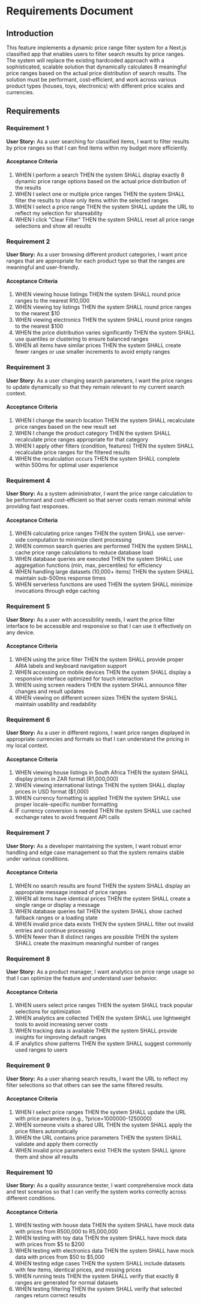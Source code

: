 # Requirements Document

## Introduction

This feature implements a dynamic price range filter system for a Next.js classified app that enables users to filter search results by price ranges. The system will replace the existing hardcoded approach with a sophisticated, scalable solution that dynamically calculates 8 meaningful price ranges based on the actual price distribution of search results. The solution must be performant, cost-efficient, and work across various product types (houses, toys, electronics) with different price scales and currencies.

## Requirements

### Requirement 1

**User Story:** As a user searching for classified items, I want to filter results by price ranges so that I can find items within my budget more efficiently.

#### Acceptance Criteria

1. WHEN I perform a search THEN the system SHALL display exactly 8 dynamic price range options based on the actual price distribution of the results
2. WHEN I select one or multiple price ranges THEN the system SHALL filter the results to show only items within the selected ranges
3. WHEN I select a price range THEN the system SHALL update the URL to reflect my selection for shareability
4. WHEN I click "Clear Filter" THEN the system SHALL reset all price range selections and show all results

### Requirement 2

**User Story:** As a user browsing different product categories, I want price ranges that are appropriate for each product type so that the ranges are meaningful and user-friendly.

#### Acceptance Criteria

1. WHEN viewing house listings THEN the system SHALL round price ranges to the nearest R10,000
2. WHEN viewing toy listings THEN the system SHALL round price ranges to the nearest $10
3. WHEN viewing electronics THEN the system SHALL round price ranges to the nearest $100
4. WHEN the price distribution varies significantly THEN the system SHALL use quantiles or clustering to ensure balanced ranges
5. WHEN all items have similar prices THEN the system SHALL create fewer ranges or use smaller increments to avoid empty ranges

### Requirement 3

**User Story:** As a user changing search parameters, I want the price ranges to update dynamically so that they remain relevant to my current search context.

#### Acceptance Criteria

1. WHEN I change the search location THEN the system SHALL recalculate price ranges based on the new result set
2. WHEN I change the product category THEN the system SHALL recalculate price ranges appropriate for that category
3. WHEN I apply other filters (condition, features) THEN the system SHALL recalculate price ranges for the filtered results
4. WHEN the recalculation occurs THEN the system SHALL complete within 500ms for optimal user experience

### Requirement 4

**User Story:** As a system administrator, I want the price range calculation to be performant and cost-efficient so that server costs remain minimal while providing fast responses.

#### Acceptance Criteria

1. WHEN calculating price ranges THEN the system SHALL use server-side computation to minimize client processing
2. WHEN common search queries are performed THEN the system SHALL cache price range calculations to reduce database load
3. WHEN database queries are executed THEN the system SHALL use aggregation functions (min, max, percentiles) for efficiency
4. WHEN handling large datasets (10,000+ items) THEN the system SHALL maintain sub-500ms response times
5. WHEN serverless functions are used THEN the system SHALL minimize invocations through edge caching

### Requirement 5

**User Story:** As a user with accessibility needs, I want the price filter interface to be accessible and responsive so that I can use it effectively on any device.

#### Acceptance Criteria

1. WHEN using the price filter THEN the system SHALL provide proper ARIA labels and keyboard navigation support
2. WHEN accessing on mobile devices THEN the system SHALL display a responsive interface optimized for touch interaction
3. WHEN using screen readers THEN the system SHALL announce filter changes and result updates
4. WHEN viewing on different screen sizes THEN the system SHALL maintain usability and readability

### Requirement 6

**User Story:** As a user in different regions, I want price ranges displayed in appropriate currencies and formats so that I can understand the pricing in my local context.

#### Acceptance Criteria

1. WHEN viewing house listings in South Africa THEN the system SHALL display prices in ZAR format (R1,000,000)
2. WHEN viewing international listings THEN the system SHALL display prices in USD format ($1,000)
3. WHEN currency formatting is applied THEN the system SHALL use proper locale-specific number formatting
4. IF currency conversion is needed THEN the system SHALL use cached exchange rates to avoid frequent API calls

### Requirement 7

**User Story:** As a developer maintaining the system, I want robust error handling and edge case management so that the system remains stable under various conditions.

#### Acceptance Criteria

1. WHEN no search results are found THEN the system SHALL display an appropriate message instead of price ranges
2. WHEN all items have identical prices THEN the system SHALL create a single range or display a message
3. WHEN database queries fail THEN the system SHALL show cached fallback ranges or a loading state
4. WHEN invalid price data exists THEN the system SHALL filter out invalid entries and continue processing
5. WHEN fewer than 8 distinct ranges are possible THEN the system SHALL create the maximum meaningful number of ranges

### Requirement 8

**User Story:** As a product manager, I want analytics on price range usage so that I can optimize the feature and understand user behavior.

#### Acceptance Criteria

1. WHEN users select price ranges THEN the system SHALL track popular selections for optimization
2. WHEN analytics are collected THEN the system SHALL use lightweight tools to avoid increasing server costs
3. WHEN tracking data is available THEN the system SHALL provide insights for improving default ranges
4. IF analytics show patterns THEN the system SHALL suggest commonly used ranges to users

### Requirement 9

**User Story:** As a user sharing search results, I want the URL to reflect my filter selections so that others can see the same filtered results.

#### Acceptance Criteria

1. WHEN I select price ranges THEN the system SHALL update the URL with price parameters (e.g., ?price=1000000-1250000)
2. WHEN someone visits a shared URL THEN the system SHALL apply the price filters automatically
3. WHEN the URL contains price parameters THEN the system SHALL validate and apply them correctly
4. WHEN invalid price parameters exist THEN the system SHALL ignore them and show all results

### Requirement 10

**User Story:** As a quality assurance tester, I want comprehensive mock data and test scenarios so that I can verify the system works correctly across different conditions.

#### Acceptance Criteria

1. WHEN testing with house data THEN the system SHALL have mock data with prices from R500,000 to R5,000,000
2. WHEN testing with toy data THEN the system SHALL have mock data with prices from $5 to $200
3. WHEN testing with electronics data THEN the system SHALL have mock data with prices from $50 to $5,000
4. WHEN testing edge cases THEN the system SHALL include datasets with few items, identical prices, and missing prices
5. WHEN running tests THEN the system SHALL verify that exactly 8 ranges are generated for normal datasets
6. WHEN testing filtering THEN the system SHALL verify that selected ranges return correct results
